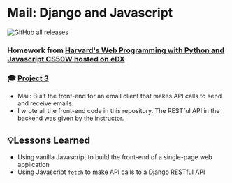 # Mail: Django and Javascript
![GitHub all releases](https://img.shields.io/github/downloads/JacobGrisham/Mail-Single-Page-Full-Stack-Web-App-using-Django-and-Javascript/total)
### Homework from [Harvard's Web Programming with Python and Javascript CS50W hosted on eDX](https://www.edx.org/course/cs50s-web-programming-with-python-and-javascript)
### 🎓 [Project 3](https://cs50.harvard.edu/web/2020/projects/3/mail/)
- Mail: Built the front-end for an email client that makes API calls to send and receive emails.
- I wrote all the front-end code in this repository. The RESTful API in the backend was given by the instructor.

## 💡Lessons Learned
- Using vanilla Javascript to build the front-end of a single-page web application
- Using Javascript `fetch` to make API calls to a Django RESTful API
